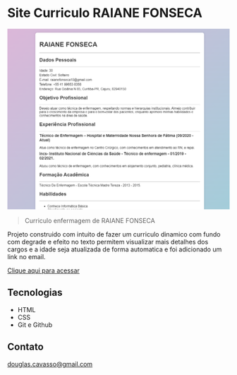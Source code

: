 # Site Curriculo RAIANE FONSECA
![preview](./.github/preview.png)

> Curriculo enfermagem de RAIANE FONSECA

Projeto construido com intuito de fazer um curriculo dinamico com fundo com degrade e efeito no texto 
permitem visualizar mais detalhes dos cargos e a idade seja atualizada de forma automatica e foi adicionado um link no email.

[ Clique aqui para acessar](https://douglascorreacavasso.github.io/Ricardo-Henrique-Raiol-Dos-Santos/)


## Tecnologias

- HTML
- CSS
- Git e Github

## Contato

douglas.cavasso@gmail.com